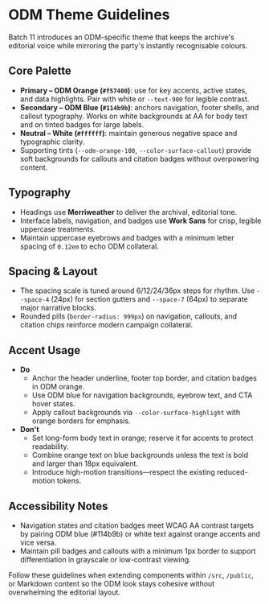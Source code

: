 # ODM Theme Guidelines

Batch 11 introduces an ODM-specific theme that keeps the archive's editorial voice while mirroring the party's instantly recognisable colours.

## Core Palette

- **Primary – ODM Orange (`#f57400`)**: use for key accents, active states, and data highlights. Pair with white or `--text-900` for legible contrast.
- **Secondary – ODM Blue (`#114b9b`)**: anchors navigation, footer shells, and callout typography. Works on white backgrounds at AA for body text and on tinted badges for large labels.
- **Neutral – White (`#ffffff`)**: maintain generous negative space and typographic clarity.
- Supporting tints (`--odm-orange-100`, `--color-surface-callout`) provide soft backgrounds for callouts and citation badges without overpowering content.

## Typography

- Headings use **Merriweather** to deliver the archival, editorial tone.
- Interface labels, navigation, and badges use **Work Sans** for crisp, legible uppercase treatments.
- Maintain uppercase eyebrows and badges with a minimum letter spacing of `0.12em` to echo ODM collateral.

## Spacing & Layout

- The spacing scale is tuned around 6/12/24/36px steps for rhythm. Use `--space-4` (24px) for section gutters and `--space-7` (64px) to separate major narrative blocks.
- Rounded pills (`border-radius: 999px`) on navigation, callouts, and citation chips reinforce modern campaign collateral.

## Accent Usage

- **Do**
  - Anchor the header underline, footer top border, and citation badges in ODM orange.
  - Use ODM blue for navigation backgrounds, eyebrow text, and CTA hover states.
  - Apply callout backgrounds via `--color-surface-highlight` with orange borders for emphasis.
- **Don't**
  - Set long-form body text in orange; reserve it for accents to protect readability.
  - Combine orange text on blue backgrounds unless the text is bold and larger than 18px equivalent.
  - Introduce high-motion transitions—respect the existing reduced-motion tokens.

## Accessibility Notes

- Navigation states and citation badges meet WCAG AA contrast targets by pairing ODM blue (#114b9b) or white text against orange accents and vice versa.
- Maintain pill badges and callouts with a minimum 1px border to support differentiation in grayscale or low-contrast viewing.

Follow these guidelines when extending components within `/src`, `/public`, or Markdown content so the ODM look stays cohesive without overwhelming the editorial layout.
